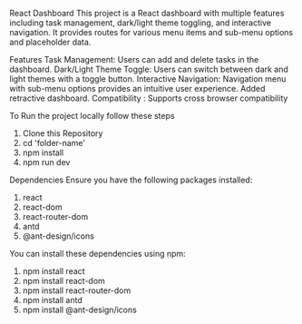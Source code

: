 React Dashboard
This project is a React dashboard with multiple features including task management, dark/light theme toggling, and interactive navigation. It provides routes for various menu items and sub-menu options and placeholder data.

Features
Task Management: Users can add and delete tasks in the dashboard.
Dark/Light Theme Toggle: Users can switch between dark and light themes with a toggle button.
Interactive Navigation: Navigation menu with sub-menu options provides an intuitive user experience. Added retractive dashboard.
Compatibility : Supports cross browser compatibility

To Run the project locally follow these steps
1. Clone this Repository
2. cd 'folder-name'
3. npm install
4. npm run dev

Dependencies
Ensure you have the following packages installed:

1. react
2. react-dom
3. react-router-dom
4. antd
5. @ant-design/icons


You can install these dependencies using npm:
1. npm install react
2. npm install react-dom
3. npm install react-router-dom
4. npm install antd
5. npm install @ant-design/icons
